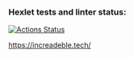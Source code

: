 ### Hexlet tests and linter status:
[![Actions Status](https://github.com/amarynets/devops-for-programmers-project-77/workflows/hexlet-check/badge.svg)](https://github.com/amarynets/devops-for-programmers-project-77/actions)

https://increadeble.tech/
